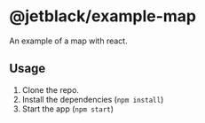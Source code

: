 # @jetblack/example-map

An example of a map with react.

## Usage

1. Clone the repo.
2. Install the dependencies (`npm install`)
3. Start the app (`npm start`)
